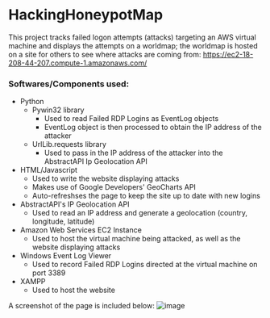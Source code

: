 HackingHoneypotMap
======
This project tracks failed logon attempts (attacks) targeting an AWS virtual machine and displays the attempts on a worldmap; the worldmap is hosted on a site for others to see where attacks are coming from: https://ec2-18-208-44-207.compute-1.amazonaws.com/

### Softwares/Components used:
* Python
  * Pywin32 library
    * Used to read Failed RDP Logins as EventLog objects
    * EventLog object is then processed to obtain the IP address of the attacker
  * UrlLib.requests library
    * Used to pass in the IP address of the attacker into the AbstractAPI Ip Geolocation API
* HTML/Javascript
  * Used to write the website displaying attacks
  * Makes use of Google Developers' GeoCharts API
  * Auto-refreshses the page to keep the site up to date with new logins
* AbstractAPI's IP Geolocation API
  * Used to read an IP address and generate a geolocation (country, longitude, latitude)
* Amazon Web Services EC2 Instance
  * Used to host the virtual machine being attacked, as well as the website displaying attacks
* Windows Event Log Viewer
  * Used to record Failed RDP Logins directed at the virtual machine on port 3389
* XAMPP
  * Used to host the website
  
A screenshot of the page is included below:
![image](https://user-images.githubusercontent.com/45743962/189778581-41feec81-0f3c-43d4-8f26-80bc0de9af69.png)

